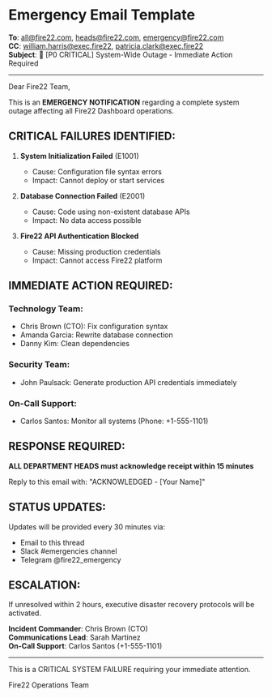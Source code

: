 # Emergency Email Template

**To**: all@fire22.com, heads@fire22.com, emergency@fire22.com  
**CC**: william.harris@exec.fire22, patricia.clark@exec.fire22  
**Subject**: 🚨 [P0 CRITICAL] System-Wide Outage - Immediate Action Required

---

Dear Fire22 Team,

This is an **EMERGENCY NOTIFICATION** regarding a complete system outage affecting all Fire22 Dashboard operations.

## CRITICAL FAILURES IDENTIFIED:

1. **System Initialization Failed** (E1001)
   - Cause: Configuration file syntax errors
   - Impact: Cannot deploy or start services

2. **Database Connection Failed** (E2001)
   - Cause: Code using non-existent database APIs
   - Impact: No data access possible

3. **Fire22 API Authentication Blocked**
   - Cause: Missing production credentials
   - Impact: Cannot access Fire22 platform

## IMMEDIATE ACTION REQUIRED:

### Technology Team:
- Chris Brown (CTO): Fix configuration syntax
- Amanda Garcia: Rewrite database connection
- Danny Kim: Clean dependencies

### Security Team:
- John Paulsack: Generate production API credentials immediately

### On-Call Support:
- Carlos Santos: Monitor all systems (Phone: +1-555-1101)

## RESPONSE REQUIRED:

**ALL DEPARTMENT HEADS must acknowledge receipt within 15 minutes**

Reply to this email with: "ACKNOWLEDGED - [Your Name]"

## STATUS UPDATES:

Updates will be provided every 30 minutes via:
- Email to this thread
- Slack #emergencies channel
- Telegram @fire22_emergency

## ESCALATION:

If unresolved within 2 hours, executive disaster recovery protocols will be activated.

**Incident Commander**: Chris Brown (CTO)  
**Communications Lead**: Sarah Martinez  
**On-Call Support**: Carlos Santos (+1-555-1101)

---

This is a CRITICAL SYSTEM FAILURE requiring your immediate attention.

Fire22 Operations Team